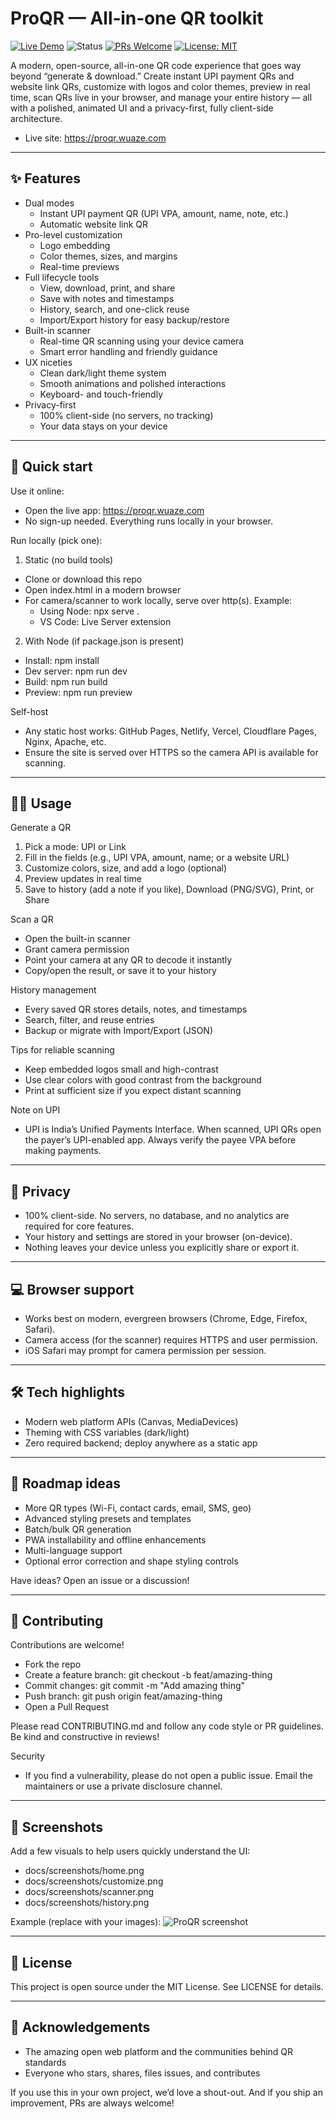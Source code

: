 # ProQR — All‑in‑one QR toolkit

[![Live Demo](https://img.shields.io/badge/demo-proqr.wuaze.com-2ea44f?logo=google-chrome)](https://proqr.wuaze.com)
![Status](https://img.shields.io/badge/privacy-client--side%20only-blue)
[![PRs Welcome](https://img.shields.io/badge/PRs-welcome-brightgreen.svg)](./CONTRIBUTING.md)
[![License: MIT](https://img.shields.io/badge/License-MIT-yellow.svg)](./LICENSE)

A modern, open-source, all-in-one QR code experience that goes way beyond “generate & download.” Create instant UPI payment QRs and website link QRs, customize with logos and color themes, preview in real time, scan QRs live in your browser, and manage your entire history — all with a polished, animated UI and a privacy-first, fully client-side architecture.

- Live site: https://proqr.wuaze.com

---

## ✨ Features

- Dual modes
  - Instant UPI payment QR (UPI VPA, amount, name, note, etc.)
  - Automatic website link QR
- Pro-level customization
  - Logo embedding
  - Color themes, sizes, and margins
  - Real-time previews
- Full lifecycle tools
  - View, download, print, and share
  - Save with notes and timestamps
  - History, search, and one-click reuse
  - Import/Export history for easy backup/restore
- Built-in scanner
  - Real-time QR scanning using your device camera
  - Smart error handling and friendly guidance
- UX niceties
  - Clean dark/light theme system
  - Smooth animations and polished interactions
  - Keyboard- and touch-friendly
- Privacy-first
  - 100% client-side (no servers, no tracking)
  - Your data stays on your device

---

## 🚀 Quick start

Use it online:
- Open the live app: https://proqr.wuaze.com
- No sign-up needed. Everything runs locally in your browser.

Run locally (pick one):
1) Static (no build tools)
- Clone or download this repo
- Open index.html in a modern browser
- For camera/scanner to work locally, serve over http(s). Example:
  - Using Node: npx serve .
  - VS Code: Live Server extension

2) With Node (if package.json is present)
- Install: npm install
- Dev server: npm run dev
- Build: npm run build
- Preview: npm run preview

Self-host
- Any static host works: GitHub Pages, Netlify, Vercel, Cloudflare Pages, Nginx, Apache, etc.
- Ensure the site is served over HTTPS so the camera API is available for scanning.

---

## 🧑‍🏫 Usage

Generate a QR
1) Pick a mode: UPI or Link
2) Fill in the fields (e.g., UPI VPA, amount, name; or a website URL)
3) Customize colors, size, and add a logo (optional)
4) Preview updates in real time
5) Save to history (add a note if you like), Download (PNG/SVG), Print, or Share

Scan a QR
- Open the built-in scanner
- Grant camera permission
- Point your camera at any QR to decode it instantly
- Copy/open the result, or save it to your history

History management
- Every saved QR stores details, notes, and timestamps
- Search, filter, and reuse entries
- Backup or migrate with Import/Export (JSON)

Tips for reliable scanning
- Keep embedded logos small and high-contrast
- Use clear colors with good contrast from the background
- Print at sufficient size if you expect distant scanning

Note on UPI
- UPI is India’s Unified Payments Interface. When scanned, UPI QRs open the payer’s UPI-enabled app. Always verify the payee VPA before making payments.

---

## 🔐 Privacy

- 100% client-side. No servers, no database, and no analytics are required for core features.
- Your history and settings are stored in your browser (on-device).
- Nothing leaves your device unless you explicitly share or export it.

---

## 💻 Browser support

- Works best on modern, evergreen browsers (Chrome, Edge, Firefox, Safari).
- Camera access (for the scanner) requires HTTPS and user permission.
- iOS Safari may prompt for camera permission per session.

---

## 🛠️ Tech highlights

- Modern web platform APIs (Canvas, MediaDevices)
- Theming with CSS variables (dark/light)
- Zero required backend; deploy anywhere as a static app

---

## 🧩 Roadmap ideas

- More QR types (Wi-Fi, contact cards, email, SMS, geo)
- Advanced styling presets and templates
- Batch/bulk QR generation
- PWA installability and offline enhancements
- Multi-language support
- Optional error correction and shape styling controls

Have ideas? Open an issue or a discussion!

---

## 🤝 Contributing

Contributions are welcome!  
- Fork the repo
- Create a feature branch: git checkout -b feat/amazing-thing
- Commit changes: git commit -m "Add amazing thing"
- Push branch: git push origin feat/amazing-thing
- Open a Pull Request

Please read CONTRIBUTING.md and follow any code style or PR guidelines. Be kind and constructive in reviews!

Security
- If you find a vulnerability, please do not open a public issue. Email the maintainers or use a private disclosure channel.

---

## 📸 Screenshots

Add a few visuals to help users quickly understand the UI:
- docs/screenshots/home.png
- docs/screenshots/customize.png
- docs/screenshots/scanner.png
- docs/screenshots/history.png

Example (replace with your images):
![ProQR screenshot](docs/screenshots/home.png)

---

## 📄 License

This project is open source under the MIT License. See LICENSE for details.

---

## 🙌 Acknowledgements

- The amazing open web platform and the communities behind QR standards
- Everyone who stars, shares, files issues, and contributes

If you use this in your own project, we’d love a shout-out. And if you ship an improvement, PRs are always welcome!
